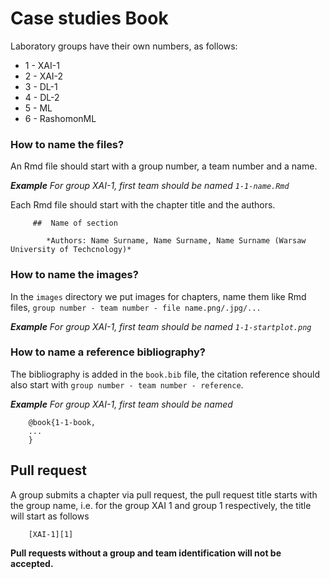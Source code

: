 # Case studies Book

Laboratory groups have their own numbers, as follows: 
-  1 - XAI-1
-  2 - XAI-2
-  3 - DL-1
-   4 - DL-2
-   5 - ML
-   6 - RashomonML


### How to name the files?
An Rmd file should start with a group number, a team number and a name.

***Example***
*For group XAI-1, first team should be named `1-1-name.Rmd`*

Each Rmd file should start with the chapter title and the authors.
  
```
     ##  Name of section   

        *Authors: Name Surname, Name Surname, Name Surname (Warsaw University of Techcnology)*
```

### How to name the images?
In the `images` directory we put images for chapters, name them like Rmd files, `group number - team number - file name.png/.jpg/...`


***Example***
*For group XAI-1, first team should be named `1-1-startplot.png`*

### How to name a reference bibliography?
The bibliography is added in the `book.bib` file, the citation reference should also start with `group number - team number - reference`.


***Example***
*For group XAI-1, first team should be named*
```
    @book{1-1-book,
    ...
    }
```


## Pull request

A group submits a chapter via pull request, the pull request title starts with the group name, i.e. for the group XAI 1 and group 1 respectively, the title will start as follows

```
    [XAI-1][1]
```

**Pull requests without a group and team identification will not be accepted.**

